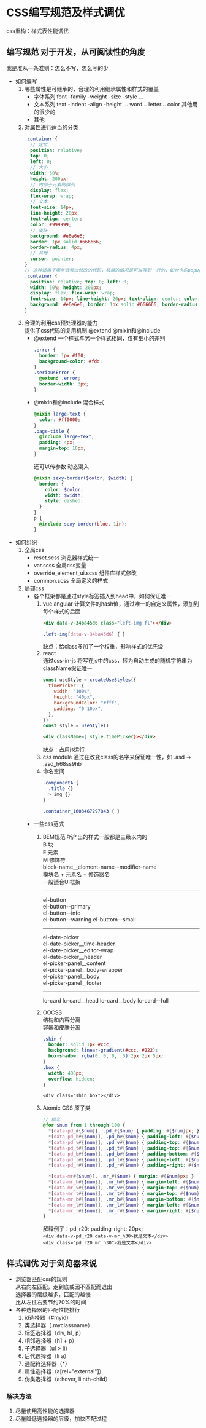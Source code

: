 # CSS编写规范及样式调优
css重构：样式表性能调优  

## 编写规范   对于开发，从可阅读性的角度
我是准从一条准则：怎么不写，怎么写的少
- 如何编写  
  1. 哪些属性是可继承的，合理的利用继承属性和样式的覆盖
      - 字体系列
        font -family -weight -size -style ...
      - 文本系列
        text -indent -align -height ...
        word...
        letter...
        color 
        其他用的很少的
      - 其他
  2. 对属性进行适当的分类
      ```scss
      .container {
        // 定位
        position: relative;
        top: 0;
        left: 0;
        // 大小
        width: 50%;
        height: 200px;
        // 内部子元素的排列
        display: flex;
        flex-wrap: wrap;
        // 文本
        font-size: 14px;
        line-height: 20px;
        text-align: center;
        color: #999999;
        // 皮肤
        background: #e6e6e6;
        border: 1px solid #666666;
        border-radius: 4px;
        // 其他
        cursor: pointer;
      }
      // 这种适用于哪些低频次修改的代码，极端的情况是可以写到一行的，如台卡的popup样式
      .container {
        position: relative; top: 0; left: 0;
        width: 50%; height: 200px;
        display: flex; flex-wrap: wrap;
        font-size: 14px; line-height: 20px; text-align: center; color: #999999;
        background: #e6e6e6; border: 1px solid #666666; border-radius: 4px;
      }
      ```
  3. 合理的利用css预处理器的能力  
      提供了css代码的复用机制  @extend  @mixin和@include
      - @extend 
        一个样式与另一个样式相同，仅有细小的差别
        ```scss
        .error {
          border: 1px #f00;
          background-color: #fdd;
        }
        .seriousError {
          @extend .error;
          border-width: 3px;
        }
        ```
      - @mixin和@include
        混合样式
        ```scss
        @mixin large-text {
          color: #ff0000;
        }
        .page-title {
          @include large-text;
          padding: 4px;
          margin-top: 10px;
        }
        ```
        还可以传参数 动态混入
        ```scss
        @mixin sexy-border($color, $width) {
          border: {
            color: $color;
            width: $width;
            style: dashed;
          }
        }
        p {
          @include sexy-border(blue, 1in);
        }
        ```
- 如何组织
  1. 全局css
      - reset.scss    浏览器样式统一
      - var.scss     全局css变量
      - override_element_ui.scss    组件库样式修改
      - common.scss   全局定义的样式
  2. 局部css  
      - 各个框架都是通过style标签插入到head中，如何保证唯一  
        1. vue angular
            计算文件的hash值，通过唯一的自定义属性，添加到每个样式的后面
            ```html
            <div data-v-34ba45d6 class="left-img fl"></div>
            ```
            ```css
            .left-img[data-v-34ba45d6] { }
            ```
            缺点：给class多加了一个权重，影响样式的优先级
        2. react  
            通过css-in-js 将写在js中的css，转为自动生成的随机字符串为className保证唯一
            ```js
            const useStyle = createUseStyles({
              timePicker: {
                width: "100%",
                height: "40px",
                backgroundColor: "#fff",
                padding: "0 10px",
              },
            })
            const style = useStyle()
            ```
            ```html
            <div className={ style.timePicker}></div>
            ```
            缺点：占用js运行
        3. css module
            通过在改变class的名字来保证唯一性，如 .asd -> .asd_h68ss9hb
        4. 命名空间
            ```css
            .componentA {
              .title {}
              > img {}
            }
            ```
            ```css
            .container_1603467297843 { }
            ```
      - 一些css范式
        1. BEM规范
            所产出的样式一般都是三级以内的  
            B 块   
            E 元素   
            M 修饰符  
            block-name__element-name--modifier-name  
            模块名 + 元素名 + 修饰器名  
            一般适合UI框架  
            ****
            el-button  
            el-button--primary  
            el-button--info  
            el-button--warning
            el-buttom--small
            ****
            el-date-picker  
            el-date-picker__time-header  
            el-date-picker__editor-wrap  
            el-date-picker__header  
            el-picker-panel__content  
            el-picker-panel__body-wrapper  
            el-picker-panel__body  
            el-picker-panel__footer  
            ****
            lc-card
            lc-card__head
            lc-card__body
            lc-card--full

        2. OOCSS  
            结构和内容分离  
            容器和皮肤分离
            ```css
            .skin {
              border: solid 1px #ccc;
              background: linear-gradient(#ccc, #222);
              box-shadow: rgba(0, 0, 0, .5) 2px 2px 5px;
            }
            .box {
              width: 400px;
              overflow: hidden;
            }
            ```
            `<div class="shin box"></div>` 
        3. Atomic CSS 原子类  
            ```scss
            // 填充
            @for $num from 1 through 100 {
              *[data-pd_#{$num}], .pd_#{$num} { padding: #{$num}px; }
              *[data-pd_h#{$num}], .pd_h#{$num} { padding-left: #{$num}px; padding-right: #{$num}px; }  // horizontal 横
              *[data-pd_v#{$num}], .pd_v#{$num} { padding-top: #{$num}px; padding-bottom: #{$num}px; }  // vertical 竖
              *[data-pd_t#{$num}], .pd_t#{$num} { padding-top: #{$num}px; }  // top
              *[data-pd_b#{$num}], .pd_b#{$num} { padding-bottom: #{$num}px; }  // bottom
              *[data-pd_l#{$num}], .pd_l#{$num} { padding-left: #{$num}px; }  // left
              *[data-pd_r#{$num}], .pd_r#{$num} { padding-right: #{$num}px; }  // right

              *[data-mr#{$num}], .mr_#{$num} { margin: #{$num}px; }
              *[data-mr_h#{$num}], .mr_h#{$num} { margin-left: #{$num}px; margin-right: #{$num}px; }  // horizontal 横
              *[data-mr_v#{$num}], .mr_v#{$num} { margin-top: #{$num}px; margin-bottom: #{$num}px; }  // vertical 竖
              *[data-mr_t#{$num}], .mr_t#{$num} { margin-top: #{$num}px; }  // top
              *[data-mr_b#{$num}], .mr_b#{$num} { margin-bottom: #{$num}px; }  // bottom
              *[data-mr_l#{$num}], .mr_l#{$num} { margin-left: #{$num}px; }  // left
              *[data-mr_r#{$num}], .mr_r#{$num} { margin-right: #{$num}px; }  // right
            }
            ```
            解释例子：pd_r20: padding-right: 20px;  
            `<div data-v-pd_r20 data-v-mr_h30>我是文本</div>`  
            `<div class="pd_r20 mr_h30">我是文本</div>`

## 样式调优   对于浏览器来说
- 浏览器匹配css的规则  
  从右向左匹配，走到底或因不匹配而退出  
  选择器的层级越多，匹配的越慢  
  比从左往右要节约70%的时间
- 各种选择器的匹配性能排行
  1. id选择器（#myid）
  2. 类选择器（.myclassname）
  3. 标签选择器（div, h1, p）
  4. 相邻选择器（h1 + p）
  5. 子选择器（ul > li）
  6. 后代选择器（li a）
  7. 通配符选择器（*）
  8. 属性选择器（a[rel="external"]）
  9. 伪类选择器（a:hover, li:nth-child）
### 解决方法
1. 尽量使用高性能的选择器
2. 尽量降低选择器的层级，加快匹配过程
